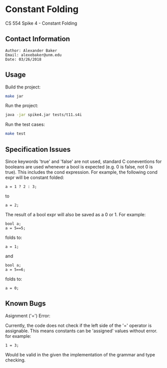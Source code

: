 # Constant Folding

CS 554 Spike 4 - Constant Folding


## Contact Information

    Author: Alexander Baker
    Email: alexebaker@unm.edu
    Date: 03/26/2018


## Usage

Build the project:

```bash
make jar
```

Run the project:

```bash
java -jar spike4.jar tests/t11.s4i
```

Run the test cases:

```bash
make test
```


## Specification Issues

Since keywords 'true' and 'false' are not used, standard C coneventions for booleans are used whenever a bool is expected
(e.g. 0 is false, not 0 is true). This includes the cond expression. For example, the following cond expr will be constant folded:

```
a = 1 ? 2 : 3;
```

to

```
a = 2;
```

The result of a bool expr will also be saved as a 0 or 1. For example:

```
bool a;
a = 5==5;
```

folds to:

```
a = 1;
```

and

```
bool a;
a = 5==6;
```

folds to:

```
a = 0;
```


## Known Bugs

Asignment ('=') Error:

Currently, the code does not check if the left side of the '=' operator is assignable. This means constants can be 'assigned' values without error.
for example:

```
1 = 3;
```

Would be valid in the given the implementation of the grammar and type checking.
